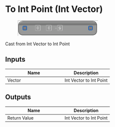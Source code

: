 # To Int Point (Int Vector)

<div align="left" data-full-width="false">

<figure><img src="../../../../.gitbook/assets/To_Int_Point_(Int_Vector).png" alt=""><figcaption></figcaption></figure>

</div>

Cast from Int Vector to Int Point

## Inputs

<table><thead><tr><th width="170">Name</th><th>Description</th></tr></thead><tbody><tr><td>Vector</td><td>Int Vector to Int Point</td></tr></tbody></table>

## Outputs

<table><thead><tr><th width="170">Name</th><th>Description</th></tr></thead><tbody><tr><td>Return Value</td><td>Int Vector to Int Point</td></tr></tbody></table>
